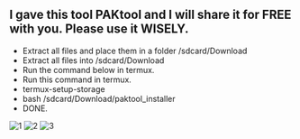 ## I gave this tool PAKtool and I will share it for FREE with you. Please use it WISELY.
 
 * Extract all files and place them in a folder /sdcard/Download
 * Extract all files into /sdcard/Download
 * Run the command below in termux.
 * Run this command in termux.
 * termux-setup-storage
 * bash /sdcard/Download/paktool_installer
 * DONE.

![1](https://github.com/chessclash/PAKtool/assets/141518892/cdae4ff4-60b0-4757-ac62-62480c359dfb)
![2](https://github.com/chessclash/PAKtool/assets/141518892/e545f0bd-b752-451f-87df-231213136860)
![3](https://github.com/chessclash/PAKtool/assets/141518892/94905ed2-ab47-4995-be32-36854ac98eec)



